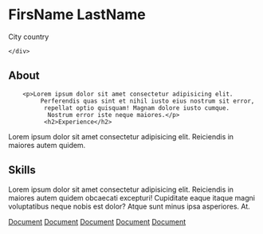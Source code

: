 <!DOCTYPE html>
<html lang="en">
<head>
    <meta charset="UTF-8">
    <meta http-equiv="X-UA-Compatible" content="IE=edge">
    <meta name="viewport" content="width=device-width, initial-scale=1.0">
    <title>2projet</title>
    <link rel="stylesheet" href="style1.css">
    <script src="https://kit.fontawesome.com/821fe6837f.js" crossorigin="anonymous"></script>
   
</head>
<body>
    <div class="conteinerall">
         <div class="conteiner1">
            <div class="fa">
            <i class="fa-regular fa-file-code fa-5x"></i>
            </div>
            <h1>FirsName LastName</h1>
              <p>City country</p>
              <div class="i">
                <div class="facebook">
                <i class="fa-brands fa-facebook fa-2x"></i>
            </div>
            <div class="instagram">
                <i class="fa-brands fa-instagram fa-2x"></i>
                </div>
<div class="twitter">
                <i class="fa-brands fa-twitter fa-2x"></i>
            </div>
              </div>
        
    </div>
<div class="conteiner2">
        <h2>About</h2>
    
        <p>Lorem ipsum dolor sit amet consectetur adipisicing elit.
             Perferendis quas sint et nihil iusto eius nostrum sit error,
              repellat optio quisquam! Magnam dolore iusto cumque.
               Nostrum error iste neque maiores.</p>
              <h2>Experience</h2> 
<p>Lorem ipsum dolor sit amet consectetur adipisicing elit. Reiciendis in maiores autem quidem.</p>

<h2>Skills</h2>
<p>Lorem ipsum dolor sit amet consectetur adipisicing elit. Reiciendis in maiores autem quidem obcaecati excepturi! Cupiditate eaque itaque magni voluptatibus neque nobis est dolor? Atque sunt minus ipsa asperiores. At.</p>
   <div class="conteiner3">
    <a href="#">Document</a>
    <a href="#">Document</a>
    <a href="#">Document</a>
    <a href="#">Document</a>    
    <a href="#">Document</a>

   </div>
    </div>
    </div>
    
    
</body>
</html>
